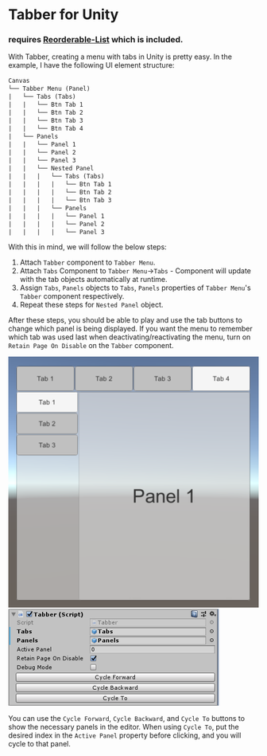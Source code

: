 # Tabber for Unity
### requires [Reorderable-List](https://github.com/cfoulston/Unity-Reorderable-List) which is included.

With Tabber, creating a menu with tabs in Unity is pretty easy. In the example, I have the following UI element structure:

```
Canvas
└── Tabber Menu (Panel)
|	└── Tabs (Tabs)
|	|	└── Btn Tab 1
|	|	└── Btn Tab 2
|	|	└── Btn Tab 3
|	|	└── Btn Tab 4
|	└── Panels
|	|	└── Panel 1
|	|	└── Panel 2
|	|	└── Panel 3
|	|	└── Nested Panel
|	|	|	└── Tabs (Tabs)
|	|	|	|	└── Btn Tab 1
|	|	|	|	└── Btn Tab 2
|	|	|	|	└── Btn Tab 3
|	|	|	└── Panels
|	|	|	|	└── Panel 1
|	|	|	|	└── Panel 2
|	|	|	|	└── Panel 3
```

With this in mind, we will follow the below steps:
1. Attach `Tabber` component to `Tabber Menu`.
2. Attach `Tabs` Component to `Tabber Menu`->`Tabs` - Component will update with the tab objects automatically at runtime.
3. Assign `Tabs`, `Panels` objects to `Tabs`, `Panels` properties of `Tabber Menu`'s `Tabber` component respectively.
4. Repeat these steps for `Nested Panel` object.

After these steps, you should be able to play and use the tab buttons to change which panel is being displayed. If you want the menu to remember which tab was used last when deactivating/reactivating the menu, turn on `Retain Page On Disable` on the `Tabber` component.

![In Game](Screens/InGame.png)
![Tabber](Screens/Inspector_Tabber.png)

You can use the `Cycle Forward`, `Cycle Backward`, and `Cycle To` buttons to show the necessary panels in the editor. When using `Cycle To`, put the desired index in the `Active Panel` property before clicking, and you will cycle to that panel.